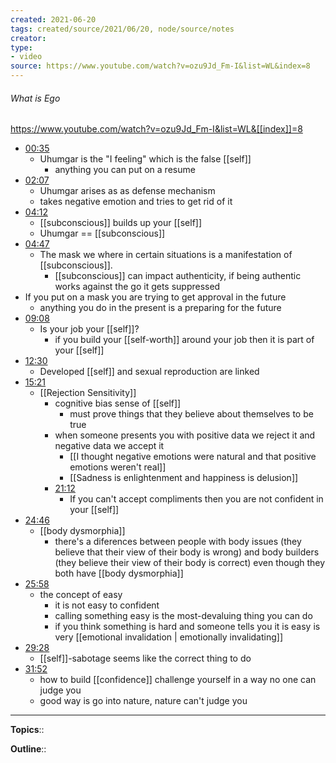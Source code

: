```yaml
---
created: 2021-06-20
tags: created/source/2021/06/20, node/source/notes
creator:
type: 
- video
source: https://www.youtube.com/watch?v=ozu9Jd_Fm-I&list=WL&index=8
---
```


###### What is Ego

https://www.youtube.com/watch?v=ozu9Jd_Fm-I&list=WL&[[index]]=8

- [00:35](https://www.youtube.com/watch?v=ozu9Jd_Fm-I&list=WL&[[index]]=8#t=35.353769194549564)
	- Uhumgar is the "I feeling" which is the false [[self]]
		- anything you can put on a resume
- [02:07](https://www.youtube.com/watch?v=ozu9Jd_Fm-I&list=WL&[[index]]=8#t=127.88540695803833) 
	- Uhumgar arises as as defense mechanism
	- takes negative emotion and tries to get rid of it
- [04:12](https://www.youtube.com/watch?v=ozu9Jd_Fm-I&list=WL&[[index]]=8#t=252.43009295040895)
	- [[subconscious]] builds up your [[self]]
	- Uhumgar == [[subconscious]]
- [04:47](https://www.youtube.com/watch?v=ozu9Jd_Fm-I&list=WL&[[index]]=8#t=287.86191701244815)
	- The mask we where in certain situations is a manifestation of [[subconscious]].
		- [[subconscious]] can impact authenticity, if being authentic works against the go it gets suppressed
- If you put on a mask you are trying to get approval in the future
	- anything you do in the present is a preparing for the future
- [09:08](https://www.youtube.com/watch?v=ozu9Jd_Fm-I&list=WL&[[index]]=8#t=548.8713731983643)
	- Is your job your [[self]]?
		- if you build your [[self-worth]] around your job then it is part of your [[self]]
- [12:30](https://www.youtube.com/watch?v=ozu9Jd_Fm-I&list=WL&[[index]]=8#t=750.1068872479553)
	- Developed [[self]] and sexual reproduction are linked
- [15:21](https://www.youtube.com/watch?v=ozu9Jd_Fm-I&list=WL&[[index]]=8#t=921.2163206871949)
	- [[Rejection Sensitivity]] 
		- cognitive bias sense of [[self]]
			- must prove things that they believe about themselves to be true
		- when someone presents you with positive data we reject it and negative data we accept it
			- [[I thought negative emotions were natural and that positive emotions weren't real]]
			- [[Sadness is enlightenment and happiness is delusion]]
		- [21:12](https://www.youtube.com/watch?v=ozu9Jd_Fm-I&list=WL&[[index]]=8#t=1272.8209349046326)
			- If you can't accept compliments then you are not confident in your [[self]]
- [24:46](https://www.youtube.com/watch?v=ozu9Jd_Fm-I&list=WL&[[index]]=8#t=1486.4035499847412)
	- [[body dysmorphia]]
		- there's a diferences between people with body issues (they believe that their view of their body is wrong) and body builders (they believe their view of their body is correct) even though they both have [[body dysmorphia]]
- [25:58](https://www.youtube.com/watch?v=ozu9Jd_Fm-I&list=WL&[[index]]=8#t=1558.215465900818)
	- the concept of easy
		- it is not easy to confident
		- calling something easy is the most-devaluing thing you can do
		- if you think something is hard and someone tells you it is easy is very [[emotional invalidation | emotionally invalidating]]
- [29:28](https://www.youtube.com/watch?v=ozu9Jd_Fm-I&list=WL&[[index]]=8#t=1768.1838226643067)
	- [[self]]-sabotage seems like the correct thing to do
- [31:52](https://www.youtube.com/watch?v=ozu9Jd_Fm-I&list=WL&[[index]]=8#t=1912.902717076294)
	- how to build [[confidence]] challenge yourself in a way no one can judge you
	- good way is go into nature, nature can't judge you


---

**Topics**:: 

**Outline**::